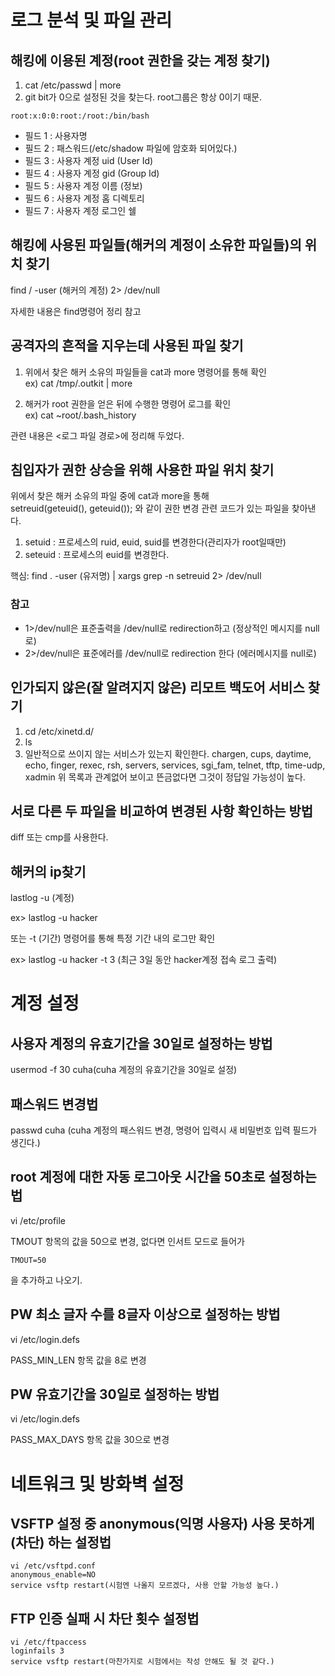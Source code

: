 # 로그 분석 및 파일 관리
## 해킹에 이용된 계정(root 권한을 갖는 계정 찾기)

1. cat /etc/passwd | more
2. git bit가 0으로 설정된 것을 찾는다. root그룹은 항상 0이기 때문.
```
root:x:0:0:root:/root:/bin/bash

```
* 필드 1 : 사용자명
* 필드 2 : 패스워드(/etc/shadow 파일에 암호화 되어있다.)
* 필드 3 : 사용자 계정 uid (User Id)
* 필드 4 : 사용자 계정 gid (Group Id)
* 필드 5 : 사용자 계정 이름 (정보)
* 필드 6 : 사용자 계정 홈 디렉토리
* 필드 7 : 사용자 계정 로그인 쉘

## 해킹에 사용된 파일들(해커의 계정이 소유한 파일들)의 위치 찾기

find / -user (해커의 계정) 2> /dev/null

자세한 내용은 find명령어 정리 참고

## 공격자의 흔적을 지우는데 사용된 파일 찾기

1. 위에서 찾은 해커 소유의 파일들을 cat과 more 명령어를 통해 확인  
ex) cat /tmp/.outkit | more

2. 해커가 root 권한을 얻은 뒤에 수행한 명령어 로그를 확인  
ex) cat ~root/.bash_history

관련 내용은 <로그 파일 경로>에 정리해 두었다.

## 침입자가 권한 상승을 위해 사용한 파일 위치 찾기

위에서 찾은 해커 소유의 파일 중에 cat과 more을 통해  
setreuid(geteuid(), geteuid()); 와 같이 권한 변경 관련 코드가 있는 파일을 찾아낸다.

1. setuid : 프로세스의 ruid, euid, suid를 변경한다(관리자가 root일때만)
2. seteuid : 프로세스의 euid를 변경한다.

핵심: find . -user (유저명) | xargs grep -n setreuid 2> /dev/null
### 참고
* 1>/dev/null은 표준출력을 /dev/null로 redirection하고 (정상적인 메시지를 null로)
* 2>/dev/null은 표준에러를 /dev/null로 redirection 한다 (에러메시지를 null로)

## 인가되지 않은(잘 알려지지 않은) 리모트 백도어 서비스 찾기
1. cd /etc/xinetd.d/
2. ls
3. 일반적으로 쓰이지 않는 서비스가 있는지 확인한다.
chargen, cups, daytime, echo, finger, rexec, rsh, servers, services, sgi_fam, telnet, tftp, time-udp, xadmin
위 목록과 관계없어 보이고 뜬금없다면 그것이 정답일 가능성이 높다.

## 서로 다른 두 파일을 비교하여 변경된 사항 확인하는 방법
diff 또는 cmp를 사용한다.

## 해커의 ip찾기

lastlog -u (계정)

ex> lastlog -u hacker

또는 -t (기간) 명령어를 통해 특정 기간 내의 로그만 확인

ex> lastlog -u hacker -t 3 (최근 3일 동안 hacker계정 접속 로그 출력)

# 계정 설정
## 사용자 계정의 유효기간을 30일로 설정하는 방법

usermod -f 30 cuha(cuha 계정의 유효기간을 30일로 설정)

## 패스워드 변경법

passwd cuha (cuha 계정의 패스워드 변경, 명령어 입력시 새 비밀번호 입력 필드가 생긴다.)

## root 계정에 대한 자동 로그아웃 시간을 50초로 설정하는 법
vi /etc/profile

TMOUT 항목의 값을 50으로 변경, 없다면 인서트 모드로 들어가
```
TMOUT=50
```
을 추가하고 나오기.

## PW 최소 글자 수를 8글자 이상으로 설정하는 방법

vi /etc/login.defs

PASS_MIN_LEN 항목 값을 8로 변경

## PW 유효기간을 30일로 설정하는 방법

vi /etc/login.defs

PASS_MAX_DAYS 항목 값을 30으로 변경

# 네트워크 및 방화벽 설정
## VSFTP 설정 중 anonymous(익명 사용자) 사용 못하게(차단) 하는 설정법

```
vi /etc/vsftpd.conf
anonymous_enable=NO
service vsftp restart(시험엔 나올지 모르겠다, 사용 안할 가능성 높다.)
```
## FTP 인증 실패 시 차단 횟수 설정법
```
vi /etc/ftpaccess
loginfails 3
service vsftp restart(마찬가지로 시험에서는 작성 안해도 될 것 같다.)